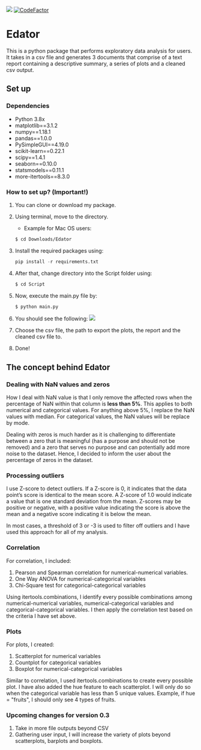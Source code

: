 ![](https://raw.githubusercontent.com/kianweelee/Edator/master/Image/eau%20de%20parfum.png)
[![CodeFactor](https://www.codefactor.io/repository/github/kianweelee/edator/badge)](https://www.codefactor.io/repository/github/kianweelee/edator)
# Edator

This is a python package that performs exploratory data analysis for users. It takes in a csv file and generates 3 documents that comprise of a text report containing a descriptive summary, a series of plots and a cleaned csv output.
 
## Set up
### Dependencies 
- Python 3.8x
- matplotlib==3.1.2
- numpy==1.18.1
- pandas==1.0.0
- PySimpleGUI==4.19.0
- scikit-learn==0.22.1
- scipy==1.4.1
- seaborn==0.10.0
- statsmodels==0.11.1
- more-itertools==8.3.0

### How to set up? (**Important!**)
1. You can clone or download my package.
2. Using terminal, move to the directory. 
   - Example for Mac OS users: 
   ```bash
   $ cd Downloads/Edator
   ```
3. Install the required packages using:
   ```py
   pip install -r requirements.txt
   ```
4. After that, change directory into the Script folder using:
   ```bash
   $ cd Script
   ```
5. Now, execute the main.py file by:
   ```py
   $ python main.py
   ```
6. You should see the following:
![](https://github.com/kianweelee/Edator/blob/master/Image/Screen%20Shot%202020-05-16%20at%204.45.48%20pm.png)

7. Choose the csv file, the path to export the plots, the report and the cleaned csv file to.
8. Done!

## The concept behind Edator

### Dealing with NaN values and zeros
How I deal with NaN value is that I only remove the affected rows when the percentage of NaN within that column is **less than 5%**. This applies to both numerical and categorical values. For anything above 5%, I replace the NaN values with median. For categorical values, the NaN values will be replace by mode.

Dealing with zeros is much harder as it is challenging to differentiate between a zero that is meaningful (has a purpose and should not be removed) and a zero that serves no purpose and can potentially add more noise to the dataset. Hence, I decided to inform the user about the percentage of zeros in the dataset.

### Processing outliers
I use Z-score to detect outliers. If a Z-score is 0, it indicates that the data point’s score is identical to the mean score. A Z-score of 1.0 would indicate a value that is one standard deviation from the mean. Z-scores may be positive or negative, with a positive value indicating the score is above the mean and a negative score indicating it is below the mean.

In most cases, a threshold of 3 or -3 is used to filter off outliers and I have used this approach for all of my analysis.

### Correlation
For correlation, I included:
1. Pearson and Spearman correlation for numerical-numerical variables.
2. One Way ANOVA for numerical-categorical variables
3. Chi-Square test for categorical-categorical variables

Using itertools.combinations, I identify every possible combinations among numerical-numerical variables, numerical-categorical variables and categorical-categorical variables. I then apply the correlation test based on the criteria I have set above.

### Plots
For plots, I created:
1. Scatterplot for numerical variables
2. Countplot for categorical variables
3. Boxplot for numerical-categorical variables

Similar to correlation, I used itertools.combinations to create every possible plot. I have also added the hue feature to each scatterplot. I will only do so when the categorical variable has less than 5 unique values. Example, if hue = "fruits", I should only see 4 types of fruits.

### Upcoming changes for version 0.3
1. Take in more file outputs beyond CSV
2. Gathering user input, I will increase the variety of plots beyond scatterplots, barplots and boxplots.
